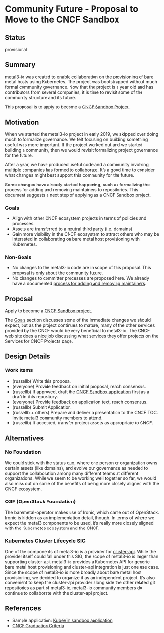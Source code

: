 <!--
 This work is licensed under a Creative Commons Attribution 3.0
 Unported License.

 http://creativecommons.org/licenses/by/3.0/legalcode
-->

# Community Future - Proposal to Move to the CNCF Sandbox

<!-- cSpell:ignore russellb -->

## Status

provisional

## Summary

metal3-io was created to enable collaboration on the provisioning of bare metal
hosts using Kubernetes.  The project was bootstrapped without much formal
community governance.  Now that the project is a year old and has contributors
from several companies, it is time to revisit some of the community structure
and its future.

This proposal is to apply to become a [CNCF Sandbox
Project](https://www.cncf.io/sandbox-projects/).

## Motivation

When we started the metal3-io project in early 2019, we skipped over doing much
to formalize governance.  We felt focusing on building something useful was
more important.  If the project worked out and we started building a community,
then we would revisit formalizing project governance for the future.

After a year, we have produced useful code and a community involving multiple
companies has formed to collaborate.  It’s a good time to consider what changes
might best support this community for the future.

Some changes have already started happening, such as formalizing the process
for adding and removing maintainers to repositories. This document suggests
a next step of applying as a CNCF Sandbox project.

### Goals

- Align with other CNCF ecosystem projects in terms of policies and processes.
- Assets are transferred to a neutral third party (i.e. domains)
- Gain more visibility in the CNCF ecosystem to attract others who may be
  interested in collaborating on bare metal host provisioning with Kubernetes.

### Non-Goals

- No changes to the metal3-io code are in scope of this proposal.  This
  proposal is only about the community future.
- No changes to committer processes are proposed here.  We already have a
  documented [process for adding and removing
  maintainers](https://github.com/metal3-io/community/blob/main/maintainers/README.md).

## Proposal

Apply to become a [CNCF Sandbox
project](https://www.cncf.io/sandbox-projects/).

The [Goals](#goals) section discusses some of the immediate changes we should
expect, but as the project continues to mature, many of the other services
provided by the CNCF would be very beneficial to metal3-io.  The CNCF web site
does a nice job discussing what services they offer projects on the
[Services for CNCF Projects](https://www.cncf.io/services-for-projects/) page.

## Design Details

### Work Items

- (russellb) Write this proposal.
- (everyone) Provide feedback on initial proposal, reach consensus.
- (russellb) If approved, draft the [CNCF Sandbox
  application](https://github.com/cncf/toc/tree/main/process)
  first as a draft in this repository.
- (everyone) Provide feedback on application text, reach consensus.
- (russellb) Submit Application.
- (russellb + others) Prepare and deliver a presentation to the CNCF TOC.
  Invite metal3 community members to attend.
- (russellb) If accepted, transfer project assets as appropriate to CNCF.

## Alternatives

### No Foundation

We could stick with the status quo, where one person or organization owns
certain assets (like domains), and evolve our governance as needed to support
the collaboration among many different teams at different organizations.  While
we seem to be working well together so far, we would also miss out on some of
the benefits of being more closely aligned with the CNCF ecosystem.

### OSF (OpenStack Foundation)

The baremetal-operator makes use of Ironic, which came out of OpenStack.
Ironic is hidden as an implementation detail, though.  In terms of where we
expect the metal3 components to be used, it’s really more closely aligned with
the Kubernetes ecosystem and the CNCF.

### Kubernetes Cluster Lifecycle SIG

One of the components of metal3-io is a provider for
[cluster-api](https://github.com/kubernetes-sigs/cluster-api).  While the
provider itself could fall under this SIG, the scope of metal3-io is larger
than supporting cluster-api.  metal3-io provides a Kubernetes API for generic
bare metal host provisioning and cluster-api integration is just one use case.
Since the scope of metal3-io is more broadly about bare metal host
provisioning, we decided to organize it as an independent project.  It’s also
convenient to keep the cluster-api provider along side the other related git
repositories as part of metal3-io.  metal3-io community members do continue to
collaborate with the cluster-api project.

## References

- Sample application: [KubeVirt sandbox
  application](https://github.com/cncf/toc/pull/265)
- [CNCF Graduation
  Criteria](https://github.com/cncf/toc/blob/main/process/graduation_criteria.md)
